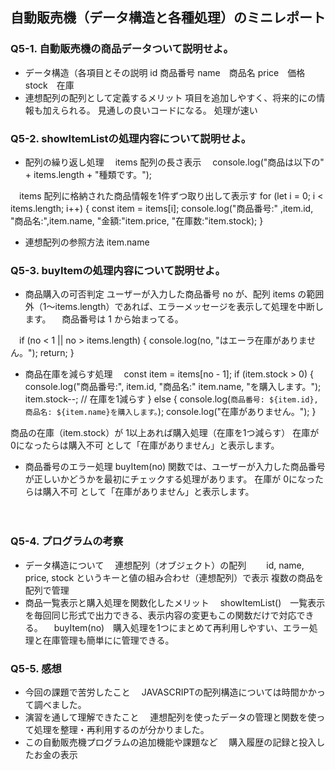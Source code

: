 ## 自動販売機（データ構造と各種処理）のミニレポート
### Q5-1. 自動販売機の商品データついて説明せよ。
* データ構造（各項目とその説明
   id 商品番号
   name　商品名
   price　価格
   stock　在庫
* 連想配列の配列として定義するメリット
項目を追加しやすく、将来的にの情報も加えられる。
見通しの良いコードになる。
処理が速い


### Q5-2. showItemListの処理内容について説明せよ。
* 配列の繰り返し処理
　items 配列の長さ表示
　console.log("商品は以下の" + items.length + "種類です。");

　items 配列に格納された商品情報を1件ずつ取り出して表示す
 for (let i = 0; i < items.length; i++) {
    const item = items[i];
    console.log("商品番号:" ,item.id, "商品名:",item.name, "金額:"item.price, "在庫数:"item.stock);
}



* 連想配列の参照方法
    item.name
### Q5-3. buyItemの処理内容について説明せよ。
* 商品購入の可否判定
  ユーザーが入力した商品番号 no が、配列 items の範囲外（1〜items.length）であれば、エラーメッセージを表示して処理を中断します。
　商品番号は 1 から始まってる。

　if (no < 1 || no > items.length) {
    console.log(no, "はエーラ在庫がありません。");
    return;
}

* 商品在庫を減らす処理
  　const item = items[no - 1];
if (item.stock > 0) {
    console.log("商品番号:", item.id, "商品名:" item.name, "を購入します。");
    item.stock--; // 在庫を1減らす
} else {
    console.log(`商品番号: ${item.id}, 商品名: ${item.name}を購入します。`);
    console.log("在庫がありません。");
}

商品の在庫（item.stock）が 1以上あれば購入処理（在庫を1つ減らす）
在庫が 0になったらは購入不可 として「在庫がありません」と表示します。

* 商品番号のエラー処理
buyItem(no) 関数では、ユーザーが入力した商品番号が正しいかどうかを最初にチェックする処理があります。
在庫が 0になったらは購入不可 として「在庫がありません」と表示します。

　
### Q5-4. プログラムの考察
* データ構造について
  　連想配列（オブジェクト）の配列
　　id, name, price, stock というキーと値の組み合わせ（連想配列）で表示
    複数の商品を 配列で管理
* 商品一覧表示と購入処理を関数化したメリット
　showItemList()　一覧表示を毎回同じ形式で出力できる、表示内容の変更もこの関数だけで対応できる。
　buyItem(no)　購入処理を1つにまとめて再利用しやすい、エラー処理と在庫管理も簡単にに管理できる。

### Q5-5. 感想
* 今回の課題で苦労したこと
  　JAVASCRIPTの配列構造については時間かかって調べました。
* 演習を通して理解できたこと
  　連想配列を使ったデータの管理と関数を使って処理を整理・再利用するのが分かりました。
* この自動販売機プログラムの追加機能や課題など
  　購入履歴の記録と投入したお金の表示
